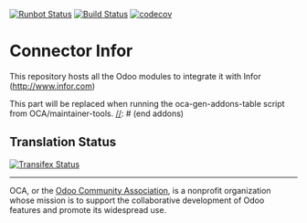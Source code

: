 [![Runbot Status](https://runbot.odoo-community.org/runbot/badge/flat/260/11.0.svg)](https://runbot.odoo-community.org/runbot/repo/github-com-oca-connector-infor-260)
[![Build Status](https://travis-ci.org/OCA/connector-infor.svg?branch=11.0)](https://travis-ci.org/OCA/connector-infor)
[![codecov](https://codecov.io/gh/OCA/connector-infor/branch/11.0/graph/badge.svg)](https://codecov.io/gh/OCA/connector-infor)

# Connector Infor 

This repository hosts all the Odoo modules to integrate it with Infor (http://www.infor.com)

[//]: # (addons)
This part will be replaced when running the oca-gen-addons-table script from OCA/maintainer-tools.
[//]: # (end addons)

Translation Status
------------------
[![Transifex Status](https://www.transifex.com/projects/p/OCA-connector-infor-11-0/chart/image_png)](https://www.transifex.com/projects/p/OCA-connector-infor-11-0)

----

OCA, or the [Odoo Community Association](http://odoo-community.org/), is a nonprofit organization whose
mission is to support the collaborative development of Odoo features and promote its widespread use.
